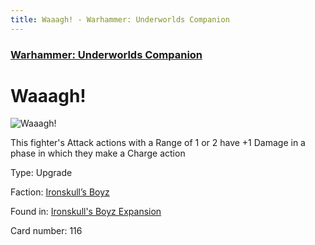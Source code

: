 ```yaml
---
title: Waaagh! - Warhammer: Underworlds Companion
---
```


### [Warhammer: Underworlds Companion](https://guidokessels.github.io/wh-underworlds)

  

# Waaagh!

![Waaagh!](https://warhammerunderworlds.com/wp-content/uploads/sites/6/2017/12/116_ENG-Waaagh.png)

This fighter's Attack actions with a Range of 1 or 2 have +1 Damage in a phase in which they make a Charge action

Type: Upgrade

Faction: [Ironskull’s Boyz](https://guidokessels.github.io/wh-underworlds/factions/ironskulls-boyz)

Found in: [Ironskull's Boyz Expansion](https://guidokessels.github.io/wh-underworlds/locations/ironskulls-boyz-expansion)

Card number: 116
